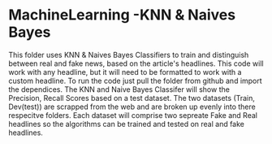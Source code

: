# MachineLearning -KNN & Naives Bayes

This folder uses KNN & Naives Bayes Classifiers to train and distinguish between real and fake news, based on the article's headlines.
This code will work with any headline, but it will need to be formatted to work with a custom headline. 
To run the code just pull the folder from github and import the dependices.
The KNN and Naive Bayes Classifer will show the Precision, Recall Scores based on a test dataset. 
The two datasets (Train, Dev(test)) are scrapped from the web and are broken up evenly into there respecitve folders.
Each dataset will comprise two sepreate Fake and Real headlines so the algorithms can be trained and tested on real and fake headlines.
